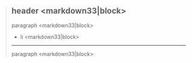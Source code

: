 > header <markdown33|block>
> ------
>
> paragraph <markdown33|block>
>
> - li <markdown33|block>
>
> ---
>
> paragraph <markdown33|block>